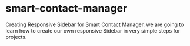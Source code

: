 # smart-contact-manager

Creating Responsive Sidebar for Smart Contact Manager.
we are going to learn how to create our own responsive Sidebar in very simple steps for projects.
